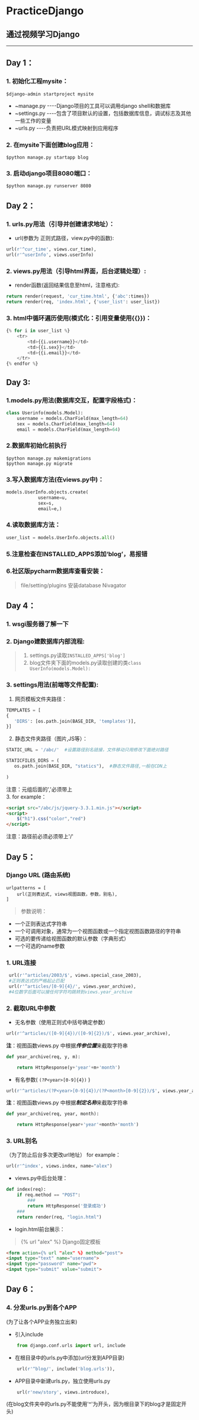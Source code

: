 # PracticeDjango
## 通过视频学习Django
---
Day 1：
---
### 1. 初始化工程mysite：
    $django-admin startproject mysite
* ~manage.py ----Django项目的工具可以调用django shell和数据库
* ~settings.py ----包含了项目默认的设置，包括数据库信息，调试标志及其他一些工作的变量
* ~urls.py ----负责把URL模式映射到应用程序
### 2. 在mysite下面创建blog应用：
    $python manage.py startapp blog
### 3. 启动django项目8080端口：
    $python manage.py runserver 8080


Day 2：
---
### 1. urls.py用法（引导并创建请求地址）：
* url(参数为 正则式路径，view.py中的函数):
```python
url(r'^cur_time', views.cur_time),  
url(r'^userInfo', views.userInfo)
```
### 2. views.py用法（引导html界面，后台逻辑处理）:
* render函数(返回结果信息至html，注意格式):
```python
return render(request, 'cur_time.html', {'abc':times})  
return render(req, 'index.html', {'user_list': user_list})
```
### 3. html中循环遍历使用(模式化：引用变量使用{{}})：
```python
{% for i in user_list %}
    <tr>
        <td>{{i.username}}</td>
        <td>{{i.sex}}</td>
        <td>{{i.email}}</td>
    </tr>
{% endfor %}
```


Day 3:
---
### 1.models.py用法(数据库交互，配置字段格式)：
```python
class Userinfo(models.Model):
    username = models.CharField(max_length=64)
    sex = models.CharField(max_length=64)
    email = models.CharField(max_length=64)
```
### 2.数据库初始化前执行
    $python manage.py makemigrations
    $python manage.py migrate
### 3.写入数据库方法(在views.py中)：
```python
models.UserInfo.objects.create(
            username=u,
            sex=s,
            email=e,)
```
### 4.读取数据库方法：
```python
user_list = models.UserInfo.objects.all()
```
### 5.注意检查在INSTALLED_APPS添加‘blog’，易报错
### 6.社区版pycharm数据库查看安装：
> file/setting/plugins  安装database Nivagator


Day 4：
---
### 1. wsgi服务器了解一下
### 2. Django建数据库内部流程:
> 1. settings.py读取`INSTALLED_APPS['blog']`
> 2. blog文件夹下面的models.py读取创建的类`class UserInfo(models.Model):`
### 3. settings用法(前端等文件配置):
1. 网页模板文件夹路径：
 ```python
TEMPLATES = [
{
    'DIRS': [os.path.join(BASE_DIR, 'templates')],
}]
```
2. 静态文件夹路径（图片,JS等）：
 ```python
STATIC_URL = '/abc/'  #设置路径别名链接，文件移动只用修改下面绝对路径

STATICFILES_DIRS = (
    os.path.join(BASE_DIR, "statics"),  #静态文件路径,一般在CDN上
     
)
```
注意：元组后面的','必须带上  
3. for example：
```html
<script src="/abc/js/jquery-3.3.1.min.js"></script>
<script>
    $("h1").css("color","red")
</script>
```
注意：路径前必须必须带上'/'

Day 5：
---
### Django URL (路由系统)
```
urlpatterns = [
    url(正则表达式, views视图函数，参数，别名),
]
```
> 参数说明：
- 一个正则表达式字符串
- 一个可调用对象，通常为一个视图函数或一个指定视图函数路径的字符串
- 可选的要传递给视图函数的默认参数（字典形式）
- 一个可选的name参数
### 1. URL连接
```python
 url(r'^articles/2003/$', views.special_case_2003),
 #正则表达式的严格起止匹配
 url(r'^articles/[0-9]{4}/', views.year_archive),
 #4位数字后面可以接任何字符均跳转到views.year_archive
```
### 2. 截取URL中参数
- 无名参数（使用正则式中括号确定参数）
```python
url(r'^articles/([0-9]{4})/([0-9]{2})/$', views.year_archive),
```
**注**：视图函数views.py 中根据***传参位置***来截取字符串
```python
def year_archive(req, y, m):

    return HttpResponse(y+'year'+m+'month')
```
- 有名参数( `(?P<year>[0-9]{4})` )
```python
url(r'^articles/(?P<year>[0-9]{4})/(?P<month>[0-9]{2})/$', views.year_archive),
```
**注**：视图函数views.py 中根据***制定名称***来截取字符串 
```python
def year_archive(req, year, month):

    return HttpResponse(year+'year'+month+'month')
```
### 3. URL别名
（为了防止后台多次更改url地址）
for example：
```python
url(r'^index', views.index, name="alex")
```
- views.py中后台处理：
```python
def index(req):
    if req.method == "POST":
        ###
        return HttpResponse('登录成功')
    ###
    return render(req, "login.html")
```
- login.html前台展示：
> {% url "alex" %} Django固定模板
```html
<form action={% url "alex" %} method="post">
<input type="text" name="username">
<input type="password" name="pwd">
<input type="submit" value="submit">
```
Day 6：
---
### 4. 分发urls.py到各个APP
(为了让各个APP业务独立出来)
- 引入include
```python
    from django.conf.urls import url, include

```
- 在根目录中的urls.py中添加(url分发到APP目录)
```python
    url(r'^blog/', include('blog.urls')),
```
- APP目录中新建urls.py，独立使用urls.py
```python
    url(r'new/story', views.introduce),
```
(在blog文件夹中的urls.py不能使用'^'为开头，因为根目录下的blog才是固定开头)